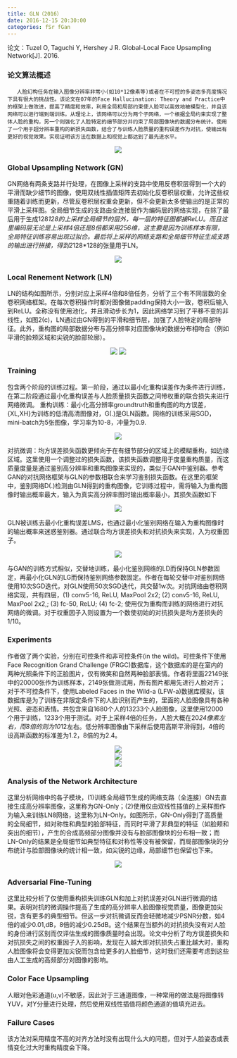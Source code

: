 ```yaml
---
title: GLN（2016）
date: 2016-12-15 20:30:00
categories: fSr fGan
---
```


<script type="text/javascript" src="http://cdn.mathjax.org/mathjax/latest/MathJax.js?config=default"></script>

论文：Tuzel O, Taguchi Y, Hershey J R. Global-Local Face Upsampling Network[J]. 2016.

### 论文算法概述

       人脸幻构任务在输入图像分辨率非常小(如10*12像素等)或者在不可控的多姿态多亮度情况下具有很大的挑战性。该论文在07年的Face Hallucination: Theory and Practice中的框架上做改进，提高了精度和效率，利用全局和局部约束使人脸可以高效地被模型化，并且该网络可以进行端到端训练。从理论上，该网络可以分为两个子网络，一个根据全局约束实现了整体人脸的重构，另一个则强化了人脸特定的细节部分并约束了局部图像块的数据分布统计。使用了一个用于超分辨率重构的新损失函数，结合了与训练人脸质量的重构误差作为对抗，使输出有更好的视觉效果。实现证明该方法在数据上和视觉上都达到了最先进水平。

<center><img src="{{ site.baseurl }}/images/pdSr/gln1.png"></center>

### Global Upsampling Network (GN)

   GN网络有两条支路并行处理，在图像上采样的支路中使用反卷积层得到一个大的平滑而缺少细节的图像，使用双线性插值矩阵去初始化反卷积层权重，允许这些权重随着训练而更新，尽管反卷积层权重会更新，但不会更新太多使输出的是正常的平滑上采样图。全局细节生成的支路由全连接层作为编码层的网络实现，在除了最后用于生成128*128的上采样全局细节的层外，每一层的特征图都接ReLU。而且这里编码层无论是上采样4倍还是8倍都采用256维，这主要是因为训练样本有限，全局特征训练容易出现过拟合。最后将上采样的网络支路和全局细节特征生成支路的输出进行拼接，得到2*128*128的张量用于LN。

<center><img src="{{ site.baseurl }}/images/pdSr/gln2.png"> </center>

### Local Renement Network (LN)

   LN的结构如图所示，分别对应上采样4倍和8倍任务，分析了三个有不同层数的全卷积网络框架。在每次卷积操作时都对图像做padding保持大小一致，卷积后输入到ReLU。全称没有使用池化，并且滑动步长为1，因此网络学习到了平移不变的非线性，如图2(c)，LN通过由GN得到的平滑和细节层，加强了人脸特定的局部特征。此外，重构图的局部数据分布与高分辨率对应图像块的数据分布相吻合（例如平滑的脸颊区域和尖锐的脸部轮廓）。

<center><img src="{{ site.baseurl }}/images/pdSr/gln3.png"> <img src="{{ site.baseurl }}/images/pdSr/gln4.png"></center>

### Training

   包含两个阶段的训练过程。第一阶段，通过以最小化重构误差作为条件进行训练，在第二阶段通过最小化重构误差与人脸质量损失函数之间带权重的联合损失来进行网络微调。
重构训练：最小化高分辨率groundtruth和重构图的均方误差，{XL,XH}为训练的低清高清图像对，G(.)是GLN函数。网络的训练采用SGD，mini-batch为5张图像，学习率为10-8，冲量为0.9.

<center><img src="{{ site.baseurl }}/images/pdSr/gln5.png"> </center>

   对抗微调：均方误差损失函数更倾向于在有细节部分的区域上的模糊重构，如边缘区域。这里使用一个调整过的损失函数，该损失函数调整用于度量重构质量，而这质量度量是通过鉴别高分辨率和重构图像来实现的，类似于GAN中鉴别器。参考GAN的对抗网络框架与GLN的参数相联合来学习鉴别损失函数。在这里的框架中，鉴别网络D(.)检测由GLN得到的重构图像，它训练过程中，需将输入为重构图像时输出概率最大，输入为真实高分辨率图时输出概率最小，其损失函数如下

<center><img src="{{ site.baseurl }}/images/pdSr/gln6.png"> </center>

   GLN被训练去最小化重构误差LMS，也通过最小化鉴别网络在输入为重构图像时的输出概率来迷惑鉴别器。通过联合均方误差损失和对抗损失来实现，入为权重因子。

<center><img src="{{ site.baseurl }}/images/pdSr/gln7.png"> </center>

   与GAN的训练方式相似，交替地训练，最小化鉴别网络的LD而保持GLN参数固定，再最小化GLN的LG而保持鉴别网络参数固定。作者在每轮交替中对鉴别网络使用10次SGD迭代，对GLN使用50次SGD迭代，共交替1w次。对抗网络由卷积网络实现，共有四层，(1) conv5-16,  ReLU,  MaxPool 2x2; (2) conv5-16,  ReLU, MaxPool 2x2,; (3) fc-50,  ReLU;  (4) fc-2; 使用仅为重构而训练的网络进行对抗网络的微调。对于权重因子入则设置为一个数使初始的对抗损失是均方差损失的1/10。

### Experiments

   作者做了两个实验，分别在可控条件和非可控条件(in the wild)。可控条件下使用Face Recognition Grand Challenge (FRGC)数据库，这个数据库的是在室内的两种光照条件下的正脸图片，仅有微笑和自然两种脸部表情。作者将里面22149张中的20000张作为训练样本，2149张做测试用，所有图片都用先进行人脸对齐；对于不可控条件下，使用Labeled Faces in the Wild-a (LFW-a)数据库模拟，该数据库是为了训练在非限定条件下的人脸识别而产生的，里面的人脸图像具有各种光照、姿态和表情。共包含来自1680个人的13233个人脸图像，这里使用12000个用于训练，1233个用于测试。对于上采样4倍的任务，人脸大概在20*24像素左右，而8倍的则为10*12左右。低分辨率图像由下采样后使用高斯平滑得到，4倍的设高斯函数的标准差为1.2，8倍的为2.4。

<center><img src="{{ site.baseurl }}/images/pdSr/gln8.png"> </center>

<center><img src="{{ site.baseurl }}/images/pdSr/gln9.png"> </center>

<center><img src="{{ site.baseurl }}/images/pdSr/gln10.png"> </center>

### Analysis of the Network Architecture

   这里分析网络中的各子模块，(1)训练全局细节生成的网络支路（全连接）GN去直接生成高分辨率图像，这里称为GN-Only；(2)使用仅由双线性插值的上采样图作为输入来训练LN8网络，这里称为LN-Only。如图所示，GN-Only得到了高质量的全局细节，如对称性和典型的脸部特征，而同时平滑了非典型的特征（如脸颊和突出的细节），产生的合成高频部分图像并没有与脸部图像块的分布相一致；而LN-Only的结果是全局细节如典型特征和对称性等没有被保留，而局部图像块的分布统计与脸部图像块的统计相一致，如尖锐的边缘，局部细节也保留也下来。

<center><img src="{{ site.baseurl }}/images/pdSr/gln11.png"> </center>

### Adversarial Fine-Tuning

   这里比较分析了仅使用重构损失训练GLN和加上对抗误差对GLN进行微调的结果。表明对抗的微调操作提高了生成的高分辨率人脸图像视觉质量，图像更加尖锐，含有更多的典型细节。但这一步对抗微调反而会轻微地减少PSNR分数，如4倍的减少0.01,dB，8倍的减少0.25dB。这个结果在当额外的对抗损失没有对人脸的身份进行区别而仅评估生成的图像质量时会出现。论文中分析了均方误差损失和对抗损失之间的权重因子入的影响，发现在入越大即对抗损失占重比越大时，重构人脸图像将会变得更加尖锐而包含给更多的人脸细节，这时我们还需要考虑到这些由人工生成的高频部分对图像的影响。

### Color Face Upsampling

   人眼对色彩通道(u,v)不敏感，因此对于三通道图像，一种常用的做法是将图像转YUV，对Y分量进行处理，然后使用双线性插值将颜色通道的值填充进去。

### Failure Cases

   该方法对采用精度不高的对齐方法时没有出现什么大的问题，但对于人脸姿态或表情变化过大时重构精度会下降。

